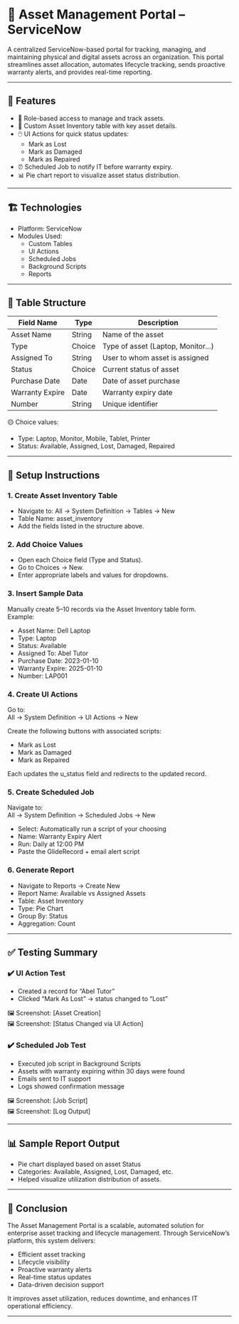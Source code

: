 # 🧾 Asset Management Portal – ServiceNow

A centralized ServiceNow-based portal for tracking, managing, and maintaining physical and digital assets across an organization. This portal streamlines asset allocation, automates lifecycle tracking, sends proactive warranty alerts, and provides real-time reporting.

---

## 📌 Features

- 🔐 Role-based access to manage and track assets.
- 📄 Custom Asset Inventory table with key asset details.
- 🖱️ UI Actions for quick status updates:
  - Mark as Lost
  - Mark as Damaged
  - Mark as Repaired
- ⏰ Scheduled Job to notify IT before warranty expiry.
- 📊 Pie chart report to visualize asset status distribution.

---

## 🏗️ Technologies

- Platform: ServiceNow
- Modules Used:
  - Custom Tables
  - UI Actions
  - Scheduled Jobs
  - Background Scripts
  - Reports

---

## 📁 Table Structure

| Field Name       | Type   | Description                        |
|------------------|--------|------------------------------------|
| Asset Name       | String | Name of the asset                  |
| Type             | Choice | Type of asset (Laptop, Monitor…)  |
| Assigned To      | String | User to whom asset is assigned     |
| Status           | Choice | Current status of asset            |
| Purchase Date    | Date   | Date of asset purchase             |
| Warranty Expire  | Date   | Warranty expiry date               |
| Number           | String | Unique identifier                  |

🟡 Choice values:

- Type: Laptop, Monitor, Mobile, Tablet, Printer  
- Status: Available, Assigned, Lost, Damaged, Repaired

---

## 🚀 Setup Instructions

### 1. Create Asset Inventory Table

- Navigate to: All → System Definition → Tables → New
- Table Name: asset_inventory  
- Add the fields listed in the structure above.

### 2. Add Choice Values

- Open each Choice field (Type and Status).
- Go to Choices → New.
- Enter appropriate labels and values for dropdowns.

### 3. Insert Sample Data

Manually create 5–10 records via the Asset Inventory table form.  
Example:

- Asset Name: Dell Laptop  
- Type: Laptop  
- Status: Available  
- Assigned To: Abel Tutor  
- Purchase Date: 2023-01-10  
- Warranty Expire: 2025-01-10  
- Number: LAP001  

### 4. Create UI Actions

Go to:  
All → System Definition → UI Actions → New

Create the following buttons with associated scripts:

- Mark as Lost  
- Mark as Damaged  
- Mark as Repaired  

Each updates the u_status field and redirects to the updated record.

### 5. Create Scheduled Job

Navigate to:  
All → System Definition → Scheduled Jobs → New

- Select: Automatically run a script of your choosing  
- Name: Warranty Expiry Alert  
- Run: Daily at 12:00 PM  
- Paste the GlideRecord + email alert script

### 6. Generate Report

- Navigate to Reports → Create New  
- Report Name: Available vs Assigned Assets  
- Table: Asset Inventory  
- Type: Pie Chart  
- Group By: Status  
- Aggregation: Count  

---

## ✅ Testing Summary

### ✔️ UI Action Test

- Created a record for “Abel Tutor”
- Clicked “Mark As Lost” → status changed to “Lost”

🖼️ Screenshot: [Asset Creation]  
🖼️ Screenshot: [Status Changed via UI Action]

### ✔️ Scheduled Job Test

- Executed job script in Background Scripts  
- Assets with warranty expiring within 30 days were found  
- Emails sent to IT support  
- Logs showed confirmation message

🖼️ Screenshot: [Job Script]  
🖼️ Screenshot: [Log Output]

---

## 📊 Sample Report Output

- Pie chart displayed based on asset Status  
- Categories: Available, Assigned, Lost, Damaged, etc.  
- Helped visualize utilization distribution of assets.

---

## 📌 Conclusion

The Asset Management Portal is a scalable, automated solution for enterprise asset tracking and lifecycle management. Through ServiceNow’s platform, this system delivers:

- Efficient asset tracking
- Lifecycle visibility
- Proactive warranty alerts
- Real-time status updates
- Data-driven decision support

It improves asset utilization, reduces downtime, and enhances IT operational efficiency.

---

